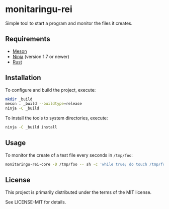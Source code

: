# monitaringu-rei

Simple tool to start a program and monitor the files it creates.

## Requirements

- [Meson](http://mesonbuild.com/)
- [Ninja](https://ninja-build.org/) (version 1.7 or newer)
- [Rust](https://rust-lang.org)

## Installation

To configure and build the project, execute:

```sh
mkdir _build
meson . _build --buildtype=release
ninja -C _build
```

To install the tools to system directories, execute:

```sh
ninja -C _build install
```

## Usage

To monitor the create of a test file every seconds in ``/tmp/foo``:

```sh
monitaringu-rei-core -D /tmp/foo -- sh -c 'while true; do touch /tmp/foo/test-$RANDOM; sleep 1; done
```

## License

This project is primarily distributed under the terms of the MIT license.

See LICENSE-MIT for details.
